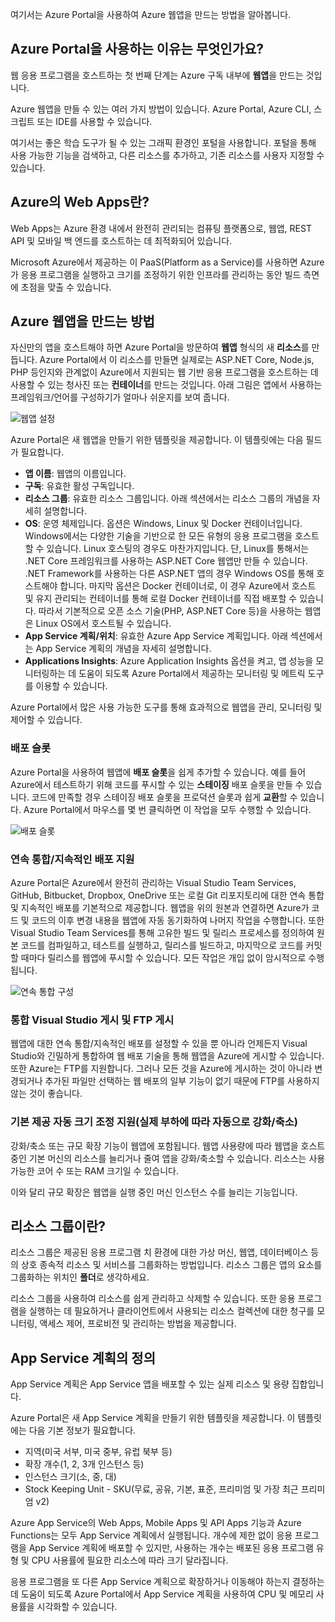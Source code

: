 여기서는 Azure Portal을 사용하여 Azure 웹앱을 만드는 방법을 알아봅니다.

## <a name="why-use-the-azure-portal"></a>Azure Portal을 사용하는 이유는 무엇인가요?

웹 응용 프로그램을 호스트하는 첫 번째 단계는 Azure 구독 내부에 **웹앱**을 만드는 것입니다.

Azure 웹앱을 만들 수 있는 여러 가지 방법이 있습니다. Azure Portal, Azure CLI, 스크립트 또는 IDE를 사용할 수 있습니다.

여기서는 좋은 학습 도구가 될 수 있는 그래픽 환경인 포털을 사용합니다. 포털을 통해 사용 가능한 기능을 검색하고, 다른 리소스를 추가하고, 기존 리소스를 사용자 지정할 수 있습니다.

## <a name="what-is-web-apps-in-azure"></a>Azure의 Web Apps란?

Web Apps는 Azure 환경 내에서 완전히 관리되는 컴퓨팅 플랫폼으로, 웹앱, REST API 및 모바일 백 엔드를 호스트하는 데 최적화되어 있습니다.

Microsoft Azure에서 제공하는 이 PaaS(Platform as a Service)를 사용하면 Azure가 응용 프로그램을 실행하고 크기를 조정하기 위한 인프라를 관리하는 동안 빌드 측면에 초점을 맞출 수 있습니다.

## <a name="how-to-create-an-azure-web-app"></a>Azure 웹앱을 만드는 방법

자신만의 앱을 호스트해야 하면 Azure Portal을 방문하여 **웹앱** 형식의 새 **리소스**를 만듭니다. Azure Portal에서 이 리소스를 만들면 실제로는 ASP.NET Core, Node.js, PHP 등인지와 관계없이 Azure에서 지원되는 웹 기반 응용 프로그램을 호스트하는 데 사용할 수 있는 청사진 또는 **컨테이너**를 만드는 것입니다. 아래 그림은 앱에서 사용하는 프레임워크/언어를 구성하기가 얼마나 쉬운지를 보여 줍니다.

![웹앱 설정](../media-draft/2-web-app-settings.png)

Azure Portal은 새 웹앱을 만들기 위한 템플릿을 제공합니다. 이 템플릿에는 다음 필드가 필요합니다.

- **앱 이름**: 웹앱의 이름입니다.
- **구독**: 유효한 활성 구독입니다.
- **리소스 그룹**: 유효한 리소스 그룹입니다. 아래 섹션에서는 리소스 그룹의 개념을 자세히 설명합니다.
- **OS**: 운영 체제입니다. 옵션은 Windows, Linux 및 Docker 컨테이너입니다. Windows에서는 다양한 기술을 기반으로 한 모든 유형의 응용 프로그램을 호스트할 수 있습니다. Linux 호스팅의 경우도 마찬가지입니다. 단, Linux를 통해서는 .NET Core 프레임워크를 사용하는 ASP.NET Core 웹앱만 만들 수 있습니다. .NET Framework를 사용하는 다른 ASP.NET 앱의 경우 Windows OS를 통해 호스트해야 합니다. 마지막 옵션은 Docker 컨테이너로, 이 경우 Azure에서 호스트 및 유지 관리되는 컨테이너를 통해 로컬 Docker 컨테이너를 직접 배포할 수 있습니다. 따라서 기본적으로 오픈 소스 기술(PHP, ASP.NET Core 등)을 사용하는 웹앱은 Linux OS에서 호스트될 수 있습니다.
- **App Service 계획/위치**: 유효한 Azure App Service 계획입니다. 아래 섹션에서는 App Service 계획의 개념을 자세히 설명합니다.
- **Applications Insights**: Azure Application Insights 옵션을 켜고, 앱 성능을 모니터링하는 데 도움이 되도록 Azure Portal에서 제공하는 모니터링 및 메트릭 도구를 이용할 수 있습니다.

Azure Portal에서 많은 사용 가능한 도구를 통해 효과적으로 웹앱을 관리, 모니터링 및 제어할 수 있습니다.

### <a name="deployment-slots"></a>배포 슬롯

Azure Portal을 사용하여 웹앱에 **배포 슬롯**을 쉽게 추가할 수 있습니다. 예를 들어 Azure에서 테스트하기 위해 코드를 푸시할 수 있는 **스테이징** 배포 슬롯을 만들 수 있습니다. 코드에 만족할 경우 스테이징 배포 슬롯을 프로덕션 슬롯과 쉽게 **교환**할 수 있습니다. Azure Portal에서 마우스를 몇 번 클릭하면 이 작업을 모두 수행할 수 있습니다.

![배포 슬롯](../media-draft/2-deployment-slots.png)

### <a name="continuous-integrationdeployment-support"></a>연속 통합/지속적인 배포 지원

Azure Portal은 Azure에서 완전히 관리하는 Visual Studio Team Services, GitHub, Bitbucket, Dropbox, OneDrive 또는 로컬 Git 리포지토리에 대한 연속 통합 및 지속적인 배포를 기본적으로 제공합니다. 웹앱을 위의 원본과 연결하면 Azure가 코드 및 코드의 이후 변경 내용을 웹앱에 자동 동기화하여 나머지 작업을 수행합니다. 또한 Visual Studio Team Services를 통해 고유한 빌드 및 릴리스 프로세스를 정의하여 원본 코드를 컴파일하고, 테스트를 실행하고, 릴리스를 빌드하고, 마지막으로 코드를 커밋할 때마다 릴리스를 웹앱에 푸시할 수 있습니다. 모든 작업은 개입 없이 암시적으로 수행됩니다.

![연속 통합 구성](../media-draft/2-continuous-integration.PNG)

### <a name="integrated-visual-studio-publishing-and-ftp-publishing"></a>통합 Visual Studio 게시 및 FTP 게시

웹앱에 대한 연속 통합/지속적인 배포를 설정할 수 있을 뿐 아니라 언제든지 Visual Studio와 긴밀하게 통합하여 웹 배포 기술을 통해 웹앱을 Azure에 게시할 수 있습니다. 또한 Azure는 FTP를 지원합니다. 그러나 모든 것을 Azure에 게시하는 것이 아니라 변경되거나 추가된 파일만 선택하는 웹 배포의 일부 기능이 없기 때문에 FTP를 사용하지 않는 것이 좋습니다.

### <a name="built-in-auto-scale-support-automatically-scale-updown-based-on-real-world-load"></a>기본 제공 자동 크기 조정 지원(실제 부하에 따라 자동으로 강화/축소)

강화/축소 또는 규모 확장 기능이 웹앱에 포함됩니다. 웹앱 사용량에 따라 웹앱을 호스트 중인 기본 머신의 리소스를 늘리거나 줄여 앱을 강화/축소할 수 있습니다. 리소스는 사용 가능한 코어 수 또는 RAM 크기일 수 있습니다.

이와 달리 규모 확장은 웹앱을 실행 중인 머신 인스턴스 수를 늘리는 기능입니다.

## <a name="what-is-a-resource-group"></a>리소스 그룹이란?

리소스 그룹은 제공된 응용 프로그램 치 환경에 대한 가상 머신, 웹앱, 데이터베이스 등의 상호 종속적 리소스 및 서비스를 그룹화하는 방법입니다. 리소스 그룹은 앱의 요소를 그룹화하는 위치인 **폴더**로 생각하세요.

리소스 그룹을 사용하여 리소스를 쉽게 관리하고 삭제할 수 있습니다. 또한 응용 프로그램을 실행하는 데 필요하거나 클라이언트에서 사용되는 리소스 컬렉션에 대한 청구를 모니터링, 액세스 제어, 프로비전 및 관리하는 방법을 제공합니다.

## <a name="what-is-an-app-service-plan"></a>App Service 계획의 정의

App Service 계획은 App Service 앱을 배포할 수 있는 실제 리소스 및 용량 집합입니다.

Azure Portal은 새 App Service 계획을 만들기 위한 템플릿을 제공합니다. 이 템플릿에는 다음 기본 정보가 필요합니다.

- 지역(미국 서부, 미국 중부, 유럽 북부 등)
- 확장 개수(1, 2, 3개 인스턴스 등)
- 인스턴스 크기(소, 중, 대)
- Stock Keeping Unit - SKU(무료, 공유, 기본, 표준, 프리미엄 및 가장 최근 프리미엄 v2)

Azure App Service의 Web Apps, Mobile Apps 및 API Apps 기능과 Azure Functions는 모두 App Service 계획에서 실행됩니다. 개수에 제한 없이 응용 프로그램을 App Service 계획에 배포할 수 있지만, 사용하는 개수는 배포된 응용 프로그램 유형 및 CPU 사용률에 필요한 리소스에 따라 크기 달라집니다.

응용 프로그램을 또 다른 App Service 계획으로 확장하거나 이동해야 하는지 결정하는 데 도움이 되도록 Azure Portal에서 App Service 계획을 사용하여 CPU 및 메모리 사용률을 시각화할 수 있습니다.
